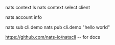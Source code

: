 nats context ls
nats context select client

nats account info

nats sub cli.demo 
nats pub cli.demo "hello world" 

https://github.com/nats-io/natscli  -- for docs